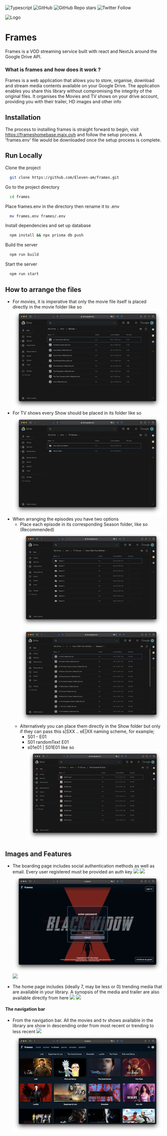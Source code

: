 ![Typescript](https://img.shields.io/badge/built%20with-Typescript-informational)
![GitHub](https://img.shields.io/github/license/eleven-am/frames)
![GitHub Repo stars](https://img.shields.io/github/stars/eleven-am/frames?style=social)
![Twitter Follow](https://img.shields.io/twitter/follow/maixperiyon?style=social)

![Logo](https://frameshomebase.maix.ovh/favicons/android-chrome-192x192.png)

# Frames

Frames is a VOD streaming service built with react and NextJs around the Google Drive API.

### What is frames and how does it work ?
Frames is a web application that allows you to store, organise, download and stream media contents available on your Google Drive.
The application enables you share this library without compromising the integrity of the original files.
It organises the Movies and TV shows on your drive account, providing you with their trailer, HD images and other info

## Installation
The process to installing frames is straight forward to begin, visit https://frameshomebase.maix.ovh and follow the setup process.
A 'frames.env' file would be downloaded once the setup process is complete.
    
## Run Locally

Clone the project

```bash
  git clone https://github.com/Eleven-am/frames.git
```

Go to the project directory

```bash
  cd frames
```

Place frames.env in the directory then rename it to .env

```bash
  mv frames.env frames/.env
```

Install dependencies and set up database

```bash
  npm install && npx prisma db push
```

Build the server

```bash
  npm run build
```

Start the server

```bash
  npm run start
```

## How to arrange the files
* For movies, it is imperative that only the movie file itself is placed directly in the movie folder like so ![](art/22.png)
* For TV shows every Show should be placed in its folder like so ![](art/24.png)
* When arranging the episodes you have two options
    * Place each episode in its corresponding Season folder, like so (Recommended) ![](art/25.png) ![](art/26.png)
    * Alternatively you can place them directly in the Show folder but only if they can pass this s|SXX .. eE|XX naming scheme, for example;
        * S01 - E01
        * S01 randomText E01
        * s01e01 | S01E01
          like so ![](art/23.png)

## Images and Features
* The boarding page includes social authentication methods as well as email. Every user registered must be provided an auth key 
    ![](art/1.png)
    ![](art/2.png)
    ![](art/3.png)
    ![](art/4.png)

* The home page includes (ideally 7, may be less or 0) trending media that are available in your library. A synopsis of the media and trailer are also available directly from here
   ![](art/trailer.gif)
   ![](art/5.png)


#### The navigation bar
* From the navigation bar. All the movies and tv shows available in the library are show in descending order from most recent or trending to less recent
  ![](art/6.png)
  ![](art/7.png)

